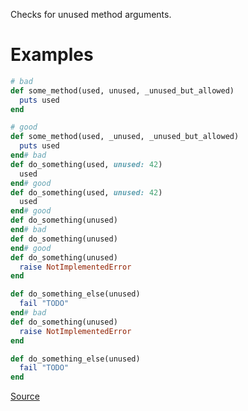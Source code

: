 
Checks for unused method arguments.

# Examples

```ruby
# bad
def some_method(used, unused, _unused_but_allowed)
  puts used
end

# good
def some_method(used, _unused, _unused_but_allowed)
  puts used
end# bad
def do_something(used, unused: 42)
  used
end# good
def do_something(used, unused: 42)
  used
end# good
def do_something(unused)
end# bad
def do_something(unused)
end# good
def do_something(unused)
  raise NotImplementedError
end

def do_something_else(unused)
  fail "TODO"
end# bad
def do_something(unused)
  raise NotImplementedError
end

def do_something_else(unused)
  fail "TODO"
end
```

[Source](http://www.rubydoc.info/gems/rubocop/RuboCop/Cop/Lint/UnusedMethodArgument)
